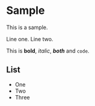 Sample
====

This is a sample.

Line one.
Line two.

This is **bold**, *italic*, ***both*** and `code`.

## List

- One
- Two
- Three
